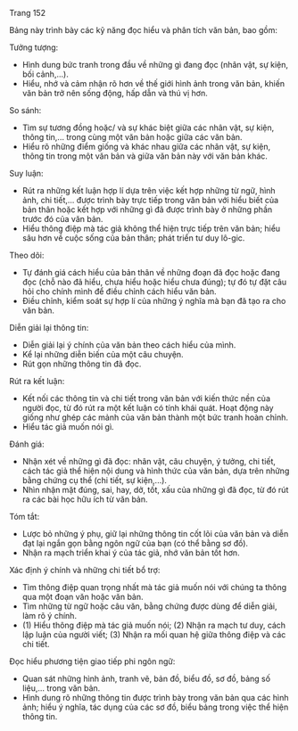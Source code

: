 Trang 152

Bảng này trình bày các kỹ năng đọc hiểu và phân tích văn bản, bao gồm:

Tưởng tượng:
- Hình dung bức tranh trong đầu về những gì đang đọc (nhân vật, sự kiện, bối cảnh,...).
- Hiểu, nhớ và cảm nhận rõ hơn về thế giới hình ảnh trong văn bản, khiến văn bản trở nên sống động, hấp dẫn và thú vị hơn.

So sánh:
- Tìm sự tương đồng hoặc/ và sự khác biệt giữa các nhân vật, sự kiện, thông tin,... trong cùng một văn bản hoặc giữa các văn bản.
- Hiểu rõ những điểm giống và khác nhau giữa các nhân vật, sự kiện, thông tin trong một văn bản và giữa văn bản này với văn bản khác.

Suy luận:
- Rút ra những kết luận hợp lí dựa trên việc kết hợp những từ ngữ, hình ảnh, chi tiết,... được trình bày trực tiếp trong văn bản với hiểu biết của bản thân hoặc kết hợp với những gì đã được trình bày ở những phần trước đó của văn bản.
- Hiểu thông điệp mà tác giả không thể hiện trực tiếp trên văn bản; hiểu sâu hơn về cuộc sống của bản thân; phát triển tư duy lô-gic.

Theo dõi:
- Tự đánh giá cách hiểu của bản thân về những đoạn đã đọc hoặc đang đọc (chỗ nào đã hiểu, chưa hiểu hoặc hiểu chưa đúng); tự đó tự đặt câu hỏi cho chính mình để điều chỉnh cách hiểu văn bản.
- Điều chỉnh, kiểm soát sự hợp lí của những ý nghĩa mà bạn đã tạo ra cho văn bản.

Diễn giải lại thông tin:
- Diễn giải lại ý chính của văn bản theo cách hiểu của mình.
- Kể lại những diễn biến của một câu chuyện.
- Rút gọn những thông tin đã đọc.

Rút ra kết luận:
- Kết nối các thông tin và chi tiết trong văn bản với kiến thức nền của người đọc, từ đó rút ra một kết luận có tính khái quát. Hoạt động này giống như ghép các mảnh của văn bản thành một bức tranh hoàn chỉnh.
- Hiểu tác giả muốn nói gì.

Đánh giá:
- Nhận xét về những gì đã đọc: nhân vật, câu chuyện, ý tưởng, chi tiết, cách tác giả thể hiện nội dung và hình thức của văn bản, dựa trên những bằng chứng cụ thể (chi tiết, sự kiện,...).
- Nhìn nhận mặt đúng, sai, hay, dở, tốt, xấu của những gì đã đọc, từ đó rút ra các bài học hữu ích từ văn bản.

Tóm tắt:
- Lược bỏ những ý phụ, giữ lại những thông tin cốt lõi của văn bản và diễn đạt lại ngắn gọn bằng ngôn ngữ của bạn (có thể bằng sơ đồ).
- Nhận ra mạch triển khai ý của tác giả, nhớ văn bản tốt hơn.

Xác định ý chính và những chi tiết bổ trợ:
- Tìm thông điệp quan trọng nhất mà tác giả muốn nói với chúng ta thông qua một đoạn văn hoặc văn bản.
- Tìm những từ ngữ hoặc câu văn, bằng chứng được dùng để diễn giải, làm rõ ý chính.
- (1) Hiểu thông điệp mà tác giả muốn nói; (2) Nhận ra mạch tư duy, cách lập luận của người viết; (3) Nhận ra mối quan hệ giữa thông điệp và các chi tiết.

Đọc hiểu phương tiện giao tiếp phi ngôn ngữ:
- Quan sát những hình ảnh, tranh vẽ, bản đồ, biểu đồ, sơ đồ, bảng số liệu,... trong văn bản.
- Hình dung rõ những thông tin được trình bày trong văn bản qua các hình ảnh; hiểu ý nghĩa, tác dụng của các sơ đồ, biểu bảng trong việc thể hiện thông tin.